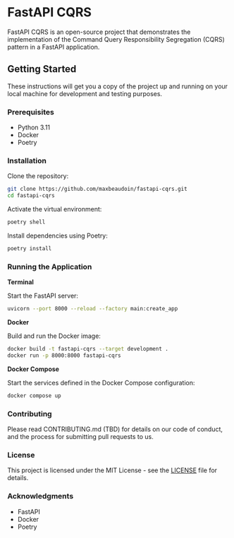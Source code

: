 # FastAPI CQRS

FastAPI CQRS is an open-source project that demonstrates the implementation of the Command Query Responsibility Segregation (CQRS) pattern in a FastAPI application.

## Getting Started

These instructions will get you a copy of the project up and running on your local machine for development and testing purposes.

### Prerequisites

- Python 3.11
- Docker
- Poetry

### Installation

Clone the repository:

```bash
git clone https://github.com/maxbeaudoin/fastapi-cqrs.git
cd fastapi-cqrs

```
Activate the virtual environment:

```bash
poetry shell
```

Install dependencies using Poetry:
```bash
poetry install
```

### Running the Application

**Terminal**

Start the FastAPI server:
```bash
uvicorn --port 8000 --reload --factory main:create_app
```

**Docker**

Build and run the Docker image:
```bash
docker build -t fastapi-cqrs --target development .
docker run -p 8000:8000 fastapi-cqrs
```

**Docker Compose**

Start the services defined in the Docker Compose configuration:
```bash
docker compose up
```

### Contributing
Please read CONTRIBUTING.md (TBD) for details on our code of conduct, and the process for submitting pull requests to us.

### License
This project is licensed under the MIT License - see the [LICENSE](LICENSE) file for details.

### Acknowledgments
- FastAPI
- Docker
- Poetry
